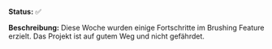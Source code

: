 **Status:**  ✅

**Beschreibung:** Diese Woche wurden einige Fortschritte im Brushing Feature erzielt. Das Projekt ist auf gutem Weg und nicht gefährdet. 
